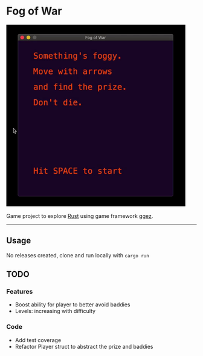 # Fog of War

![demo](./demo.gif)

Game project to explore [Rust](https://www.rust-lang.org/) using game framework [ggez](http://ggez.rs/).

---

## Usage

No releases created, clone and run locally with `cargo run`

## TODO

### Features

- Boost ability for player to better avoid baddies
- Levels: increasing with difficulty

### Code

- Add test coverage
- Refactor Player struct to abstract the prize and baddies
